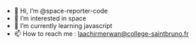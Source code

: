 - 👋 Hi, I’m @space-reporter-code
- 👀 I’m interested in space
- 🌱 I’m currently learning javascript
- 📫 How to reach me : laachirmerwan@college-saintbruno.fr

<!---
space-reporter-code/space-reporter-code is a ✨ special ✨ repository because its `README.md` (this file) appears on your GitHub profile.
You can click the Preview link to take a look at your changes.
--->
